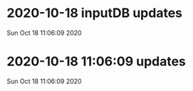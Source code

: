 
# 2020-10-18 inputDB updates 
 Sun Oct 18 11:06:09 2020 


# 2020-10-18 11:06:09 updates 
 Sun Oct 18 11:06:09 2020 


